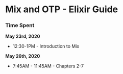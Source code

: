 # Mix and OTP - Elixir Guide

### Time Spent

**May 23rd, 2020**
* 12:30-1PM - Introduction to Mix

**May 26th, 2020**
* 7:45AM - 11:45AM - Chapters 2-7

